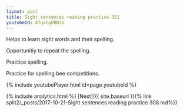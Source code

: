```yaml
---
layout: post
title: Sight sentences reading practice 331
youtubeId: 4TqaCgUBWzk
---
```

 
 
Helps to learn sight words and their spelling.

Opportunitiy to repeat the spelling. 

Practice spelling. 
 
Practice for spelling bee competitions. 
 
{% include youtubePlayer.html id=page.youtubeId %}
 
 
{% include analytics.html %} 
[Next]({{ site.baseurl }}{% link  split2/_posts/2017-10-21-Sight sentences reading practice 308.md%})
 

